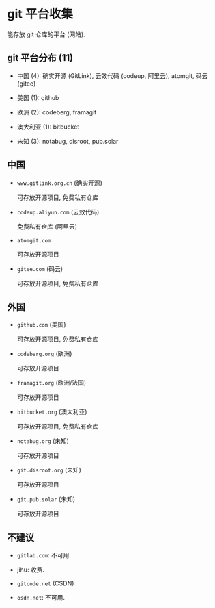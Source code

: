 # git 平台收集

能存放 git 仓库的平台 (网站).


## git 平台分布 (11)

+ 中国 (4):
  确实开源 (GitLink),
  云效代码 (codeup, 阿里云), atomgit, 码云 (gitee)

+ 美国 (1): github

+ 欧洲 (2): codeberg, framagit

+ 澳大利亚 (1): bitbucket

+ 未知 (3): notabug, disroot, pub.solar


## 中国

+ `www.gitlink.org.cn` (确实开源)

  可存放开源项目, 免费私有仓库

+ `codeup.aliyun.com` (云效代码)

  免费私有仓库 (阿里云)

+ `atomgit.com`

  可存放开源项目

+ `gitee.com` (码云)

  可存放开源项目, 免费私有仓库


## 外国

+ `github.com` (美国)

  可存放开源项目, 免费私有仓库

+ `codeberg.org` (欧洲)

  可存放开源项目

+ `framagit.org` (欧洲/法国)

  可存放开源项目

+ `bitbucket.org` (澳大利亚)

  可存放开源项目, 免费私有仓库

+ `notabug.org` (未知)

  可存放开源项目

+ `git.disroot.org` (未知)

  可存放开源项目

+ `git.pub.solar` (未知)

  可存放开源项目


## 不建议

+ `gitlab.com`: 不可用.

+ jihu: 收费.

+ `gitcode.net` (CSDN)

+ `osdn.net`: 不可用.
